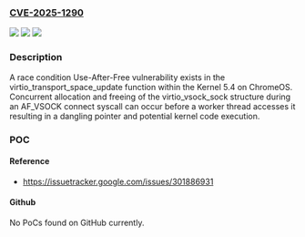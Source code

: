 ### [CVE-2025-1290](https://cve.mitre.org/cgi-bin/cvename.cgi?name=CVE-2025-1290)
![](https://img.shields.io/static/v1?label=Product&message=ChromeOS&color=blue)
![](https://img.shields.io/static/v1?label=Version&message=115.0.5790.182%3C%20115.0.5790.182%20&color=brighgreen)
![](https://img.shields.io/static/v1?label=Vulnerability&message=Use-After-Free%20(UAF)&color=brighgreen)

### Description

A race condition Use-After-Free vulnerability exists in the virtio_transport_space_update function within the Kernel 5.4 on ChromeOS. Concurrent allocation and freeing of the virtio_vsock_sock structure during an AF_VSOCK connect syscall can occur before a worker thread accesses it resulting in a dangling pointer and potential kernel code execution.

### POC

#### Reference
- https://issuetracker.google.com/issues/301886931

#### Github
No PoCs found on GitHub currently.

